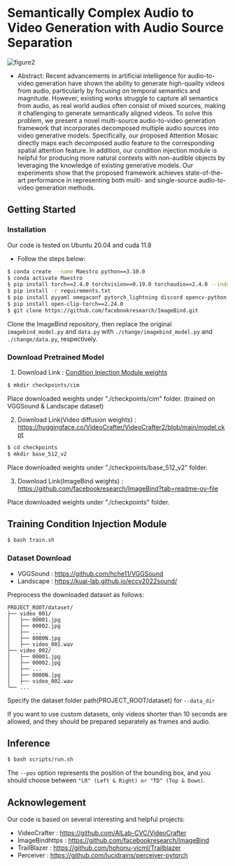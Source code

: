 # Semantically Complex Audio to Video Generation with Audio Source Separation
![figure2](https://github.com/user-attachments/assets/bdd808ef-4035-400a-8909-1670db63f99d)

- Abstract: Recent advancements in artificial intelligence for audio-to-video generation have shown the ability to generate high-quality videos from audio, particularly by focusing on temporal semantics and magnitude. However, existing works struggle to capture all semantics from audio, as real world audios often consist of mixed sources, making it challenging to generate semantically aligned videos. To solve this problem, we present a novel multi-source audio-to-video generation framework that incorporates decomposed multiple audio sources into video generative models. Specifically, our proposed Attention Mosaic directly maps each decomposed audio feature to the corresponding spatial attention feature. In addition, our condition injection module is helpful for producing more natural contexts with non-audible objects by leveraging the knowledge of existing generative models. Our experiments show that the proposed framework achieves state-of-the-art performance in representing both multi- and single-source audio-to-video generation methods.

## Getting Started
### Installation
Our code is tested on Ubuntu 20.04 and cuda 11.8
- Follow the steps below:
```bash
$ conda create --name Maestro python==3.10.0
$ conda activate Maestro
$ pip install torch==2.4.0 torchvision==0.19.0 torchaudio==2.4.0 --index-url https://download.pytorch.org/whl/cu118
$ pip install -r requirements.txt
$ pip install pyyaml omegaconf pytorch_lightning discord opencv-python einops timm
$ pip install open-clip-torch==2.24.0
$ git clone https://github.com/facebookresearch/ImageBind.git
```

Clone the ImageBind repository, then replace the original ```imagebind_model.py``` and ```data.py``` with ```./change/imagebind_model.py``` and ```./change/data.py```, respectively.

### Download Pretrained Model
1. Download Link : [Condition Injection Module weights](https://drive.google.com/file/d/189-AZzkyNbqoprN44lwgNvO7wbtM0z9Z/view?usp=sharing)
```bash
$ mkdir checkpoints/cim
```
Place downloaded weights under "./checkpoints/cim" folder. (trained on VGGSound & Landscape dataset)

2. Download Link(Video diffusion weights) : https://huggingface.co/VideoCrafter/VideoCrafter2/blob/main/model.ckpt

 ```bash
$ cd checkpoints
$ mkdir base_512_v2
```
Place downloaded weights under "./checkpoints/base_512_v2" folder.

3. Download Link(ImageBind weights) : https://github.com/facebookresearch/ImageBind?tab=readme-ov-file

Place downloaded weights under "./checkpoints" folder.


## Training Condition Injection Module
```bash
$ bash train.sh
```

### Dataset Download
- VGGSound : https://github.com/hche11/VGGSound
- Landscape : https://kuai-lab.github.io/eccv2022sound/

Preprocess the downloaded dataset as follows:
```plaintext
PROJECT_ROOT/dataset/
├── video_001/
│   ├── 00001.jpg
│   ├── 00002.jpg
│   ├── ...
│   ├── 0000N.jpg
│   ├── video_001.wav
├── video_002/
│   ├── 00001.jpg
│   ├── 00002.jpg
│   ├── ...
│   ├── 0000N.jpg
│   ├── video_002.wav
└── ...
```
Specify the dataset folder path(PROJECT_ROOT/dataset) for ```--data_dir```

If you want to use custom datasets, only videos shorter than 10 seconds are allowed, and they should be prepared separately as frames and audio.

## Inference
```bash
$ bash scripts/run.sh
```
The ```--pos``` option represents the position of the bounding box, and you should choose between ```"LR" (Left & Right) or "TD" (Top & Down)```.

## Acknowlegement
Our code is based on several interesting and helpful projects:
- VideoCrafter : https://github.com/AILab-CVC/VideoCrafter
- ImageBindhttps : https://github.com/facebookresearch/ImageBind
- TrailBlazer : https://github.com/hohonu-vicml/Trailblazer
- Perceiver : https://github.com/lucidrains/perceiver-pytorch
